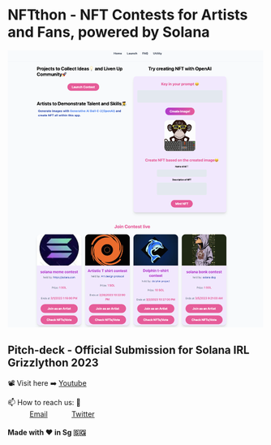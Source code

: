 # NFTthon - NFT Contests for Artists and Fans, powered by Solana
<img src="/public/screenshot_app.png"/>

## Pitch-deck - Official Submission for Solana IRL Grizzlython 2023

:film_projector: Visit here :arrow_right: [Youtube](https://www.youtube.com/watch?v=OOszOykJq-M)

📫 How to reach us: :call_me_hand: <br>
&nbsp;&nbsp;&nbsp;&nbsp;&nbsp;&nbsp;&nbsp;&nbsp;&nbsp;&nbsp; [Email](nfthon@gmail.com)
&nbsp;&nbsp;&nbsp;&nbsp;&nbsp;&nbsp;&nbsp;&nbsp;&nbsp;&nbsp; [Twitter](https://www.twitter.com/nftthon) 

#### Made with :heart: in Sg :singapore:
